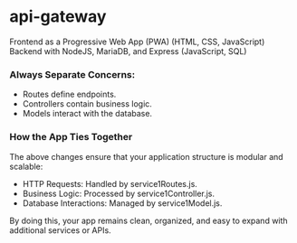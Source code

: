 # api-gateway

Frontend as a Progressive Web App (PWA) (HTML, CSS, JavaScript)
Backend with NodeJS, MariaDB, and Express (JavaScript, SQL)

### Always Separate Concerns:
- Routes define endpoints.
- Controllers contain business logic.
- Models interact with the database.

### How the App Ties Together

The above changes ensure that your application structure is modular and scalable:

- HTTP Requests: Handled by service1Routes.js.
- Business Logic: Processed by service1Controller.js.
- Database Interactions: Managed by service1Model.js.

By doing this, your app remains clean, organized, and easy to expand with additional services or APIs.